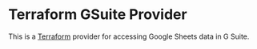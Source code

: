 # Terraform GSuite Provider

This is a [Terraform](https://github.com/hashicorp/terraform) provider for accessing Google Sheets data in G Suite.



